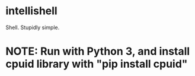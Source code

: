 # intellishell
Shell. Stupidly simple.

# NOTE: Run with Python 3, and install cpuid library with "pip install cpuid"
